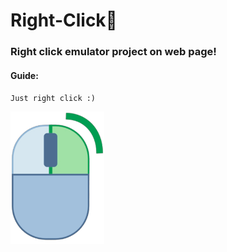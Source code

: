 # Right-Click🫵

### Right click emulator project on web page!
 #### Guide:
`Just right click :)`

<img align="" width="150px" src="img/mouse.png">
